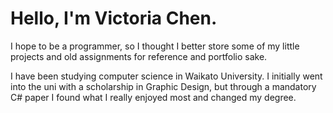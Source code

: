 # Hello, I'm Victoria Chen. 
I hope to be a programmer, so I thought I better store some of my little projects and old assignments for reference and portfolio sake.

I have been studying computer science in Waikato University. I initially went into the uni with a scholarship in Graphic Design, but through a mandatory C# paper I found what I really enjoyed most and changed my degree. 
